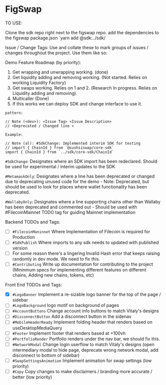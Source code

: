 # FigSwap

TO USE:

Clone the sdk repo right next to the figswap repo.
add the dependencies to the figswap package.json
`yarn add @sdk:../sdk/<path to the sdk you need to use>

Issue / Change Tags:
Use and collate these to mark groups of issues / changes throughout the project.
Use them like so:

Demo Feature Roadmap (by priority):

1. Get wrapping and unwrapping working. (done)
2. Get liquidity adding and removing working. (Not started. Relies on working Liquidity Factory)
3. Get swaps working. Relies on 1 and 2. (Research In progress. Relies on Liquidity adding and removing).
4. Multicaller (Done)
5. If this works we can deploy SDK and change interface to use it.

```angular2html
pattern:

// Note (<dev>): <Issue Tag> <Issue Description>
// <Deprecated / Changed line >

Example:

// Note (al): #SdkChange: Implemented interim SDK for testing
// import { ChainId } from `@sushsiswap/core-sdk`
import { ChainId } from `../sdk/core-sdk/ChainId`
```

`#SdkChange`: Designates where an SDK import has been redeclared. Should be used for experimental / interim updates to the SDK

`#MetamaskOnly`: Designates where a line has been deprecated or changed due to deprecating unused code for the demo - Note: Deprecated, but should be used to look for places where wallet functionality has been deprecated.

`#WallabyOnly`: Designates where a line supporting chains other than Wallaby has been deprecated and commented out - Should be used with #FilecoinMainnet TODO tag for guiding Mainnet implementation

Backend TODOs and Tags:

- [ ] `#FilecoinManinnet` Where Implementation of Filecoin is required for Production
- [ ] `#SdkPublish` Where imports to any sdk needs to updated with published version
- [ ] For some reason there's a lingering Invalid Hash error that keeps raising randomly in dev mode. We need to fix this.
- [ ] `#Contributing` Write up documentation for contributing to the project (Mininmum specs for implementing different features on different chains, Adding new chains, tokens, etc)

Front End TODOs and Tags:

- [x] `#LogoBanner` Implement a re-sizable logo banner for the top of the page / sidebar
- [ ] `#LogoBackground` logo motif on background of pages
- [ ] `#AccountButtons` Change account info buttons to match Vitaly's designs
- [ ] `#DisconnectButton` Add a disconnect button in the sidenav
- [ ] `#MobileHeaderReady` Implement folding header that renders based on useDesktopMediaQuery
- [ ] `#Footer` Implement footer that renders based at +100vh
- [ ] `#PortfolioRender` Portfolio renders under the nav bar, we should fix this.
- [ ] `#NetworkModal` Change login userflow to match Vitaly's designs (open intermediary modal to hide page, deprecate wrong network modal, add disconnect to bottom of sidebar)
- [ ] `#SwapSettingsAnimation` Implement animation for swap settings (low priority)
- [ ] `#Copy` Copy changes to make disclaimers / branding more accurate / better (low priority)
